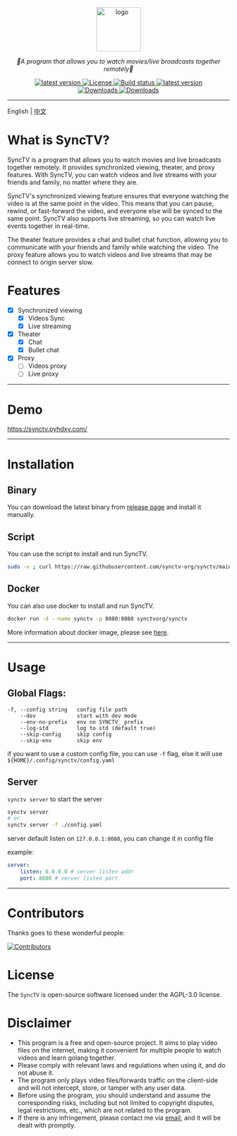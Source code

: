 <div align="center">
  <a href="https://github.com/synctv-org/docs"><img height="100px" alt="logo" src="https://cdn.jsdelivr.net/gh/synctv-org/docs@main/logo/logo.png"/></a>
  <p><em>👫A program that allows you to watch movies/live broadcasts together remotely🍿</em></p>
    <div>
        <a href="https://goreportcard.com/report/github.com/synctv-org/synctv">
            <img src="https://goreportcard.com/badge/github.com/synctv-org/synctv" alt="latest version" />
        </a>
        <a href="https://github.com/synctv-org/synctv/blob/main/LICENSE">
            <img src="https://img.shields.io/github/license/synctv-org/synctv" alt="License" />
        </a>
        <a href="https://github.com/synctv-org/synctv/actions?query=workflow%3Abuild">
            <img src="https://img.shields.io/github/actions/workflow/status/synctv-org/synctv/build.yml?branch=main" alt="Build status" />
        </a>
        <a href="https://github.com/synctv-org/synctv/releases">
            <img src="https://img.shields.io/github/release/synctv-org/synctv" alt="latest version" />
        </a>
    </div>
    <div>
        <a href="https://github.com/synctv-org/synctv/releases">
            <img src="https://img.shields.io/github/downloads/synctv-org/synctv/total?color=%239F7AEA&logo=github" alt="Downloads" />
        </a>
        <a href="https://hub.docker.com/r/synctvorg/synctv">
            <img src="https://img.shields.io/docker/pulls/synctvorg/synctv?color=%2348BB78&logo=docker&label=pulls" alt="Downloads" />
        </a>
    </div>
</div>

---

English | [中文](./README-CN.md)

# What is SyncTV?

SyncTV is a program that allows you to watch movies and live broadcasts together remotely. It provides synchronized viewing, theater, and proxy features. With SyncTV, you can watch videos and live streams with your friends and family, no matter where they are.

SyncTV's synchronized viewing feature ensures that everyone watching the video is at the same point in the video. This means that you can pause, rewind, or fast-forward the video, and everyone else will be synced to the same point. SyncTV also supports live streaming, so you can watch live events together in real-time.

The theater feature provides a chat and bullet chat function, allowing you to communicate with your friends and family while watching the video. The proxy feature allows you to watch videos and live streams that may be connect to origin server slow.

# Features
- [x] Synchronized viewing
  - [x] Videos Sync
  - [x] Live streaming
- [x] Theater
  - [x] Chat
  - [x] Bullet chat
- [x] Proxy
  - [ ] Videos proxy
  - [ ] Live proxy

---

# Demo
https://synctv.pyhdxy.com/

---

# Installation
## Binary
You can download the latest binary from [release page](https://github.com/synctv-org/synctv/releases) and install it manually.

## Script
You can use the script to install and run SyncTV.

```bash
sudo -v ; curl https://raw.githubusercontent.com/synctv-org/synctv/main/install.sh | sudo bash -s -- -v latest
```

## Docker
You can also use docker to install and run SyncTV.

```bash
docker run -d --name synctv -p 8080:8080 synctvorg/synctv
```

More information about docker image, please see [here](https://hub.docker.com/r/synctvorg/synctv).

---

# Usage
## Global Flags:

```
-f, --config string   config file path
    --dev             start with dev mode
    --env-no-prefix   env no SYNCTV_ prefix
    --log-std         log to std (default true)
    --skip-config     skip config
    --skip-env        skip env
```

if you want to use a custom config file, you can use `-f` flag, else it will use `${HOME}/.config/synctv/config.yaml`

## Server
`synctv server` to start the server

```bash
synctv server
# or
synctv server -f ./config.yaml
```

server default listen on `127.0.0.1:8080`, you can change it in config file

example:

```yaml
server:
    listen: 0.0.0.0 # server listen addr
    port: 8080 # server listen port
```

---

# Contributors
Thanks goes to these wonderful people:

[![Contributors](https://contrib.nn.ci/api?repo=synctv-org/synctv&repo=synctv-org/synctv-web&repo=synctv-org/docs)](https://github.com/synctv-org/synctv/graphs/contributors)

# License
The `SyncTV` is open-source software licensed under the AGPL-3.0 license.

# Disclaimer
- This program is a free and open-source project. It aims to play video files on the internet, making it convenient for multiple people to watch videos and learn golang together.
- Please comply with relevant laws and regulations when using it, and do not abuse it.
- The program only plays video files/forwards traffic on the client-side and will not intercept, store, or tamper with any user data.
- Before using the program, you should understand and assume the corresponding risks, including but not limited to copyright disputes, legal restrictions, etc., which are not related to the program.
- If there is any infringement, please contact me via [email](mailto:pyh1670605849@gmail.com), and it will be dealt with promptly.